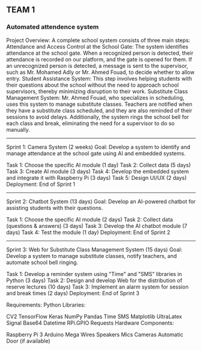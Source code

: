 
## TEAM 1 
### Automated attendence system
Project Overview:
A complete school system consists of three main steps:
Attendance and Access Control at the School Gate:
The system identifies attendance at the school gate. When a recognized person is detected, their attendance is recorded on our platform, and the gate is opened for them.
If an unrecognized person is detected, a message is sent to the supervisor, such as Mr. Mohamed Adly or Mr. Ahmed Fouad, to decide whether to allow entry.
Student Assistance System:
This step involves helping students with their questions about the school without the need to approach school supervisors, thereby minimizing disruption to their work.
Substitute Class Management System:
Mr. Ahmed Fouad, who specializes in scheduling, uses this system to manage substitute classes. Teachers are notified when they have a substitute class scheduled, and they are also reminded of their sessions to avoid delays.
Additionally, the system rings the school bell for each class and break, eliminating the need for a supervisor to do so manually.

----------------------------------------------------------------------------------------------------------------------------------------------
Sprint 1: Camera System (2 weeks)
Goal: Develop a system to identify and manage attendance at the school gate using AI and embedded systems.

Task 1: Choose the specific AI module (1 day)
Task 2: Collect data (5 days)
Task 3: Create AI module (3 days)
Task 4: Develop the embedded system and integrate it with Raspberry Pi (3 days)
Task 5: Design UI/UX (2 days)
Deployment: End of Sprint 1

------------------------------------------------------------------------------------------------------------------------------
Sprint 2: Chatbot System (13 days)
Goal: Develop an AI-powered chatbot for assisting students with their questions.

Task 1: Choose the specific AI module (2 days)
Task 2: Collect data (questions & answers) (3 days)
Task 3: Develop the AI chatbot module (7 days)
Task 4: Test the module (1 day)
Deployment: End of Sprint 2

------------------------------------------------------------------------------------------------------------------------------
Sprint 3: Web for Substitute Class Management System (15 days)
Goal: Develop a system to manage substitute classes, notify teachers, and automate school bell ringing.

Task 1: Develop a reminder system using "Time" and "SMS" libraries in Python (3 days)
Task 2: Design and develop Web for the distribution of reserve lectures (10 days)
Task 3: Implement an alarm system for session and break times (2 days)
Deployment: End of Sprint 3

Requirements:
Python Libraries:

CV2
TensorFlow
Keras
NumPy
Pandas
Time
SMS
Matplotlib
UltraLatex
Signal
Base64
Datetime
RPi.GPIO
Requests
Hardware Components:

Raspberry Pi 3
Arduino Mega
Wires
Speakers
Mics
Cameras
Automatic Door (if available)
